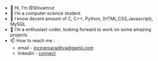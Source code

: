 - 👋 Hi, I’m @Shivamrut
- 👀 I’m a computer science student
- 🌱 I know decent amount of C, C++, Python, (HTML,CSS,Javascript), MySQL
- 💞️ I’m a enthusiast coder, looking forward to work on some amazing projects
- 📫 How to reach me : 
  * email - incineroaraditya@gamil.com 
  * linkedin - [connect](https://www.linkedin.com/in/shivamrut-g-21826124a/)

<!---
Shivamrut/Shivamrut is a ✨ special ✨ repository because its `README.md` (this file) appears on your GitHub profile.
You can click the Preview link to take a look at your changes.
--->
